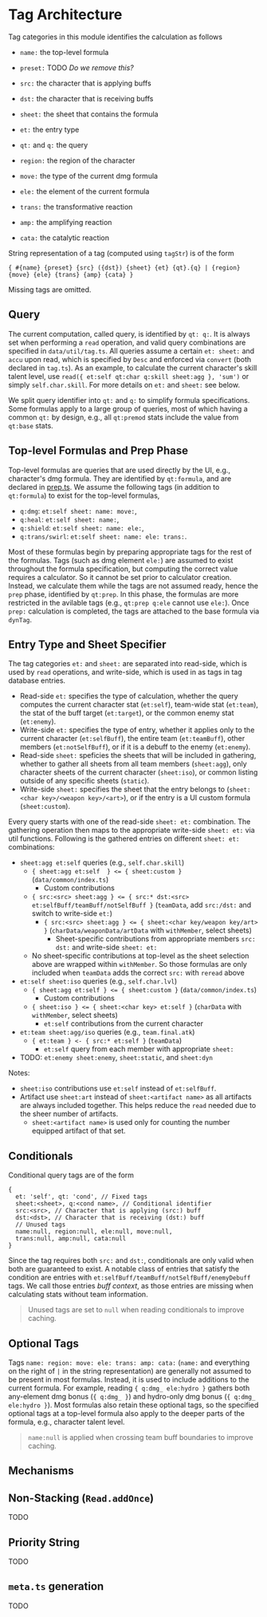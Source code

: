 # Tag Architecture

Tag categories in this module identifies the calculation as follows

- `name:` the top-level formula
- `preset:` TODO _Do we remove this?_
- `src:` the character that is applying buffs
- `dst:` the character that is receiving buffs
- `sheet:` the sheet that contains the formula
- `et:` the entry type
- `qt:` and `q:` the query

- `region:` the region of the character
- `move:` the type of the current dmg formula
- `ele:` the element of the current formula
- `trans:` the transformative reaction
- `amp:` the amplifying reaction
- `cata:` the catalytic reaction

String representation of a tag (computed using `tagStr`) is of the form

```
{ #{name} {preset} {src} ({dst}) {sheet} {et} {qt}.{q} | {region} {move} {ele} {trans} {amp} {cata} }
```

Missing tags are omitted.

## Query

The current computation, called query, is identified by `qt: q:`.
It is always set when performing a `read` operation, and valid query combinations are specified in `data/util/tag.ts`.
All queries assume a certain `et: sheet:` and `accu` upon read, which is specified by `Desc` and enforced via `convert` (both declared in `tag.ts`).
As an example, to calculate the current character's skill talent level, use `read({ et:self qt:char q:skill sheet:agg }, 'sum')` or simply `self.char.skill`.
For more details on `et:` and `sheet:` see below.

We split query identifier into `qt:` and `q:` to simplify formula specifications.
Some formulas apply to a large group of queries, most of which having a common `qt:` by design, e.g.,
all `qt:premod` stats include the value from `qt:base` stats.

## Top-level Formulas and Prep Phase

Top-level formulas are queries that are used directly by the UI, e.g., character's dmg formula.
They are identified by `qt:formula`, and are declared in [prep.ts](../src/data/common/prep.ts).
We assume the following tags (in addition to `qt:formula`) to exist for the top-level formulas,

- `q:dmg`: `et:self sheet: name: move:`,
- `q:heal`: `et:self sheet: name:`,
- `q:shield`: `et:self sheet: name: ele:`,
- `q:trans/swirl`: `et:self sheet: name: ele: trans:`.

Most of these formulas begin by preparing appropriate tags for the rest of the formulas.
Tags (such as dmg element `ele:`) are assumed to exist throughout the formula specification, but computing the correct value requires a calculator.
So it cannot be set prior to calculator creation.
Instead, we calculate them while the tags are not assumed ready, hence the `prep` phase, identified by `qt:prep`.
In this phase, the formulas are more restricted in the avilable tags (e.g., `qt:prep q:ele` cannot use `ele:`).
Once `prep:` calculation is completed, the tags are attached to the base formula via `dynTag`.

## Entry Type and Sheet Specifier

The tag categories `et:` and `sheet:` are separated into read-side, which is used by `read` operations, and write-side, which is used in as tags in tag database entries.

- Read-side `et:` specifies the type of calculation, whether the query computes the current character stat (`et:self`), team-wide stat (`et:team`), the stat of the buff target (`et:target`), or the common enemy stat (`et:enemy`).
- Write-side `et:` specifies the type of entry, whether it applies only to the current character (`et:selfBuff`), the entire team (`et:teamBuff`), other members (`et:notSelfBuff`), or if it is a debuff to the enemy (`et:enemy`).
- Read-side `sheet:` speficies the sheets that will be included in gathering, whether to gather all sheets from all team members (`sheet:agg`), only character sheets of the current character (`sheet:iso`), or common listing outside of any specific sheets (`static`).
- Write-side `sheet:` specifies the sheet that the entry belongs to (`sheet:<char key>/<weapon key>/<art>`), or if the entry is a UI custom formula (`sheet:custom`).

Every query starts with one of the read-side `sheet: et:` combination.
The gathering operation then maps to the appropriate write-side `sheet: et:` via util functions.
Following is the gathered entries on different `sheet: et:` combinations:

- `sheet:agg et:self` queries (e.g., `self.char.skill`)
  - `{ sheet:agg et:self  } <= { sheet:custom }` (`data/common/index.ts`)
    - Custom contributions
  - `{ src:<src> sheet:agg } <= { src:* dst:<src> et:selfBuff/teamBuff/notSelfBuff }` (`teamData`, add `src:/dst:` and switch to write-side `et:`)
    - `{ src:<src> sheet:agg } <= { sheet:<char key/weapon key/art> }` (`charData/weaponData/artData` with `withMember`, select sheets)
      - Sheet-specific contributions from appropriate members `src: dst:` and write-side `sheet: et:`
  - No sheet-specific contributions at top-level as the sheet selection above are wrapped within `withMember`.
    So those formulas are only included when `teamData` adds the correct `src:` with `reread` above
- `et:self sheet:iso` queries (e.g., `self.char.lvl`)
  - `{ sheet:agg et:self } <= { sheet:custom }` (`data/common/index.ts`)
    - Custom contributions
  - `{ sheet:iso } <= { sheet:<char key> et:self }` (`charData` with `withMember`, select sheets)
    - `et:self` contributions from the current character
- `et:team sheet:agg/iso` queries (e.g., `team.final.atk`)
  - `{ et:team } <- { src:* et:self }` (`teamData`)
    - `et:self` query from each member with appropriate `sheet:`
- TODO: `et:enemy sheet:enemy`, `sheet:static`, and `sheet:dyn`

Notes:

- `sheet:iso` contributions use `et:self` instead of `et:selfBuff`.
- Artifact use `sheet:art` instead of `sheet:<artifact name>` as all artifacts are always included together. This helps reduce the `read` needed due to the sheer number of artifacts.
  - `sheet:<artifact name>` is used only for counting the number equipped artifact of that set.

## Conditionals

Conditional query tags are of the form

```
{
  et: 'self', qt: 'cond', // Fixed tags
  sheet:<sheet>, q:<cond name>, // Conditional identifier
  src:<src>, // Character that is applying (src:) buff
  dst:<dst>, // Character that is receiving (dst:) buff
  // Unused tags
  name:null, region:null, ele:null, move:null,
  trans:null, amp:null, cata:null
}
```

Since the tag requires both `src:` and `dst:`, conditionals are only valid when both are guaranteed to exist.
A notable class of entries that satisfy the condition are entries with `et:selfBuff/teamBuff/notSelfBuff/enemyDebuff` tags.
We call those entries _buff context_, as those entries are missing when calculating stats without team information.

> Unused tags are set to `null` when reading conditionals to improve caching.

## Optional Tags

Tags `name: region: move: ele: trans: amp: cata:` (`name:` and everything on the right of `|` in the string representation) are generally not assumed to be present in most formulas.
Instead, it is used to include additions to the current formula.
For example, reading `{ q:dmg_ ele:hydro }` gathers both any-element dmg bonus (`{ q:dmg_ }`) and hydro-only dmg bonus (`{ q:dmg_ ele:hydro }`).
Most formulas also retain these optional tags, so the specified optional tags at a top-level formula also apply to the deeper parts of the formula, e.g., character talent level.

> `name:null` is applied when crossing team buff boundaries to improve caching.

## Mechanisms

## Non-Stacking (`Read.addOnce`)

TODO

## Priority String

TODO

## `meta.ts` generation

TODO
